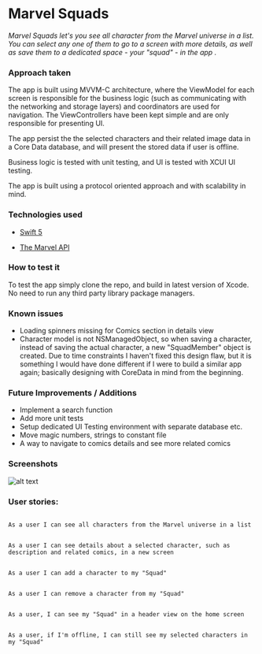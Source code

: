 # Marvel Squads



*_Marvel Squads let's you see all character from the Marvel universe in a list. You can select any one of them to go to a screen with more details, as well as save them to a dedicated space - your "squad" - in the app ._*



### Approach taken

The app is built using MVVM-C architecture, where the ViewModel for each screen is responsible for the business logic (such as communicating with the networking and storage layers) and coordinators are used for navigation. The ViewControllers have been kept simple and are only responsible for presenting UI. 

The app persist the the selected characters and their related image data in a Core Data database, and will present the stored data if user is offline. 

Business logic is tested with unit testing, and UI is tested with XCUI UI testing. 

The app is built using a protocol oriented approach and with scalability in mind.



### Technologies used


-  [Swift 5](https://developer.apple.com/swift/)

- [The Marvel API](https://developer.marvel.com)


### How to test it

To test the app simply clone the repo, and build in latest version of Xcode. No need to run any third party library package managers. 

### Known issues

- Loading spinners missing for Comics section in details view
- Character model is not NSManagedObject, so when saving a character, instead of saving the actual character, a new "SquadMember" object is created. Due to time constraints I haven't fixed this design flaw, but it is something I would have done different if I were to build a similar app again; basically designing with CoreData in mind from the beginning. 

### Future Improvements / Additions

- Implement a search function 
- Add more unit tests
- Setup dedicated UI Testing environment with separate database etc. 
- Move magic numbers, strings to constant file 
- A way to navigate to comics details and see more related comics


### Screenshots



![alt text](https://i.imgur.com/8jFGWUx.png)



### User stories:



```

As a user I can see all characters from the Marvel universe in a list

```

```

As a user I can see details about a selected character, such as description and related comics, in a new screen 

```
```

As a user I can add a character to my "Squad" 

```
```

As a user I can remove a character from my "Squad" 

```

```

As a user, I can see my "Squad" in a header view on the home screen 

```
```

As a user, if I'm offline, I can still see my selected characters in my "Squad"

```
